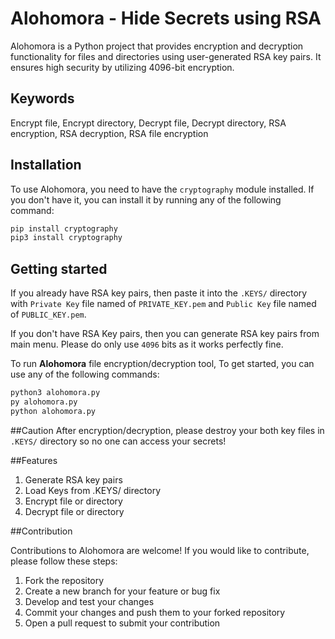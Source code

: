 # Alohomora - Hide Secrets using RSA

Alohomora is a Python project that provides encryption and decryption functionality for files and directories using user-generated RSA key pairs. It ensures high security by utilizing 4096-bit encryption.

## Keywords

Encrypt file, Encrypt directory, Decrypt file, Decrypt directory, RSA encryption, RSA decryption, RSA file encryption

## Installation

To use Alohomora, you need to have the `cryptography` module installed. If you don't have it, you can install it by running any of the following command:

```bash
pip install cryptography
pip3 install cryptography
```

## Getting started

If you already have RSA key pairs, then paste it into the `.KEYS/` directory with `Private Key` file named of `PRIVATE_KEY.pem` and `Public Key` file named of `PUBLIC_KEY.pem`.

If you don't have RSA Key pairs, then you can generate RSA key pairs from main menu. Please do only use `4096` bits as it works perfectly fine.

To run <b>Alohomora</b> file encryption/decryption tool, To get started, you can use any of the following commands:

```bash
python3 alohomora.py
py alohomora.py
python alohomora.py
```

##Caution
After encryption/decryption, please destroy your both key files in `.KEYS/` directory so no one can access your secrets! 

##Features
1. Generate RSA key pairs
2. Load Keys from .KEYS/ directory
3. Encrypt file or directory
4. Decrypt file or directory

##Contribution

Contributions to Alohomora are welcome! If you would like to contribute, please follow these steps:

1. Fork the repository
2. Create a new branch for your feature or bug fix
3. Develop and test your changes
4. Commit your changes and push them to your forked repository
5. Open a pull request to submit your contribution